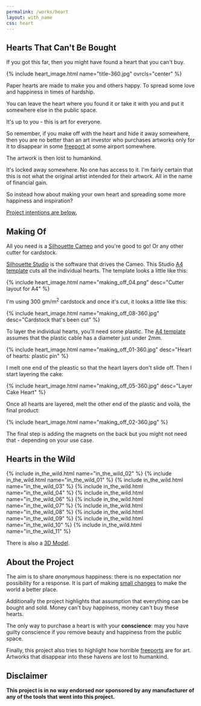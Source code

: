 ```yaml
---
permalink: /works/heart
layout: with_name
css: heart
---
```


## Hearts That Can't Be Bought

If you got this far, then you might have found a heart that you can't buy.

{% include heart_image.html name="title-360.jpg" ovrcls="center" %}

Paper hearts are made to make you and others happy. To spread some love and happiness in times of hardship.

You can leave the heart where you found it or take it with you and put it somewhere else in the public space.

It's up to you - this is art for everyone.

So remember, if you make off with the heart and hide it away somewhere, then you are no better than an art investor who purchases artworks only for it to disappear in some [freeport](https://en.wikipedia.org/w/index.php?title=Geneva_Freeport&oldid=1083132905) at some airport somewhere.

The artwork is then lost to humankind.

It's locked away somewhere. No one has access to it. I'm fairly certain that this is not what the original artist intended for their artwork. All in the name of financial gain.

So instead how about making your own heart and spreading some more happiness and inspiration?

[Project intentions are below.](#about-the-project)

## Making Of

All you need is a [Silhouette Cameo](https://www.silhouetteamerica.com/featured-product/cameo) and you're good to go! Or any other cutter for cardstock.

[Silhouette Studio](https://www.silhouetteamerica.com/software) is the software that drives the Cameo. This Studio [A4 template](/f/i/heart/heart3d.studio3) cuts all the individual hearts. The template looks a little like this:

{% include heart_image.html name="making_off_04.png" desc="Cutter layout for A4"  %}

I'm using 300 gm/m<sup>2</sup> cardstock and once it's cut, it looks a little like this:

{% include heart_image.html name="making_off_08-360.jpg" desc="Cardstock that's been cut" %}

To layer the individual hearts, you'll need some plastic. The [A4 template](/f/i/heart/heart3d.studio3) assumes that the plastic cable has a diameter just under 2mm.

{% include heart_image.html name="making_off_01-360.jpg" desc="Heart of hearts: plastic pin" %}

I melt one end of the pleastic so that the heart layers don't slide off. Then I start layering the cake:

{% include heart_image.html name="making_off_05-360.jpg" desc="Layer Cake Heart" %}

Once all hearts are layered, melt the other end of the plastic and voilà, the final product:

{% include heart_image.html name="making_off_02-360.jpg"  %}

The final step is adding the magnets on the back but you might not need that - depending on your use case.

## Hearts in the Wild

{% include in_the_wild.html name="in_the_wild_02" %}
{% include in_the_wild.html name="in_the_wild_01" %}
{% include in_the_wild.html name="in_the_wild_03" %}
{% include in_the_wild.html name="in_the_wild_04" %}
{% include in_the_wild.html name="in_the_wild_06" %}
{% include in_the_wild.html name="in_the_wild_07" %}
{% include in_the_wild.html name="in_the_wild_08" %}
{% include in_the_wild.html name="in_the_wild_09" %}
{% include in_the_wild.html name="in_the_wild_10" %}
{% include in_the_wild.html name="in_the_wild_11" %}

<div style="clear: both;"></div>

There is also a [3D Model](https://sketchfab.com/3d-models/pyramid-heart-7f7d9c37b3284048a43b2b9f43726e28).

## About the Project

The aim is to share *anonymous* happiness: there is no expectation nor possibility for a response. It is part of making [small changes](https://millieons.org/t/smallchanges) to make the world a better place.

Additionally the project highlights that assumption that everything can be bought and sold. Money can't buy happiness, money can't buy these hearts.

The only way to purchase a heart is with your **conscience**: may you have guilty conscience if you remove beauty and happiness from the public space.

Finally, this project also tries to highlight how horrible [freeports](https://en.wikipedia.org/w/index.php?title=Geneva_Freeport&oldid=1083132905) are for art. Artworks that disappear into these havens are lost to humankind.

## Disclaimer

**This project is in no way endorsed nor sponsored by any manufacturer of any of the tools that went into this project.**
